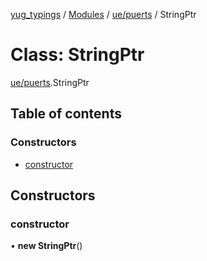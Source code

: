 [yug_typings](../README.md) / [Modules](../modules.md) / [ue/puerts](../modules/ue_puerts.md) / StringPtr

# Class: StringPtr

[ue/puerts](../modules/ue_puerts.md).StringPtr

## Table of contents

### Constructors

- [constructor](ue_puerts.StringPtr.md#constructor)

## Constructors

### constructor

• **new StringPtr**()
